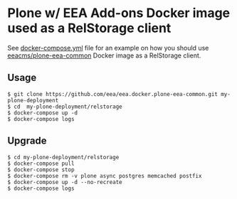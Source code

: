 # Plone w/ EEA Add-ons Docker image used as a RelStorage client

See
[docker-compose.yml](https://github.com/eea/eea.docker.plone-eea-common/blob/master/relstorage/docker-compose.yml)
file for an example on how you should use
[eeacms/plone-eea-common](https://hub.docker.com/r/eeacms/plone-eea-common/)
Docker image as a RelStorage client.

## Usage

    $ git clone https://github.com/eea/eea.docker.plone-eea-common.git my-plone-deployment
    $ cd  my-plone-deployment/relstorage
    $ docker-compose up -d
    $ docker-compose logs

## Upgrade

    $ cd my-plone-deployment/relstorage
    $ docker-compose pull
    $ docker-compose stop
    $ docker-compose rm -v plone async postgres memcached postfix
    $ docker-compose up -d --no-recreate
    $ docker-compose logs
